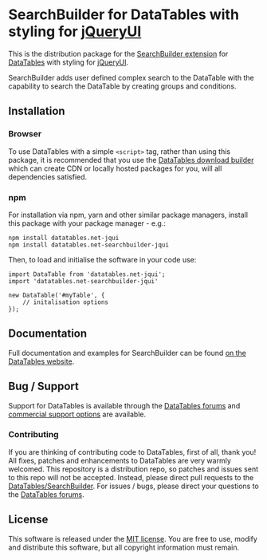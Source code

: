 # SearchBuilder for DataTables with styling for [jQueryUI](http://jqueryui.com/)

This is the distribution package for the [SearchBuilder extension](https://datatables.net/extensions/searchbuilder) for [DataTables](https://datatables.net/) with styling for [jQueryUI](http://jqueryui.com/).

SearchBuilder adds user defined complex search to the DataTable with the capability to search the DataTable by creating groups and conditions.


## Installation

### Browser

To use DataTables with a simple `<script>` tag, rather than using this package, it is recommended that you use the [DataTables download builder](//datatables.net/download) which can create CDN or locally hosted packages for you, will all dependencies satisfied.

### npm

For installation via npm, yarn and other similar package managers, install this package with your package manager - e.g.:

```
npm install datatables.net-jqui
npm install datatables.net-searchbuilder-jqui
```

Then, to load and initialise the software in your code use:

```
import DataTable from 'datatables.net-jqui';
import 'datatables.net-searchbuilder-jqui'

new DataTable('#myTable', {
    // initalisation options
});
```


## Documentation

Full documentation and examples for SearchBuilder can be found [on the DataTables website](https://datatables.net/extensions/searchbuilder).


## Bug / Support

Support for DataTables is available through the [DataTables forums](//datatables.net/forums) and [commercial support options](//datatables.net/support) are available.

### Contributing

If you are thinking of contributing code to DataTables, first of all, thank you! All fixes, patches and enhancements to DataTables are very warmly welcomed. This repository is a distribution repo, so patches and issues sent to this repo will not be accepted. Instead, please direct pull requests to the [DataTables/SearchBuilder](http://github.com/DataTables/SearchBuilder). For issues / bugs, please direct your questions to the [DataTables forums](//datatables.net/forums).


## License

This software is released under the [MIT license](//datatables.net/license). You are free to use, modify and distribute this software, but all copyright information must remain.

